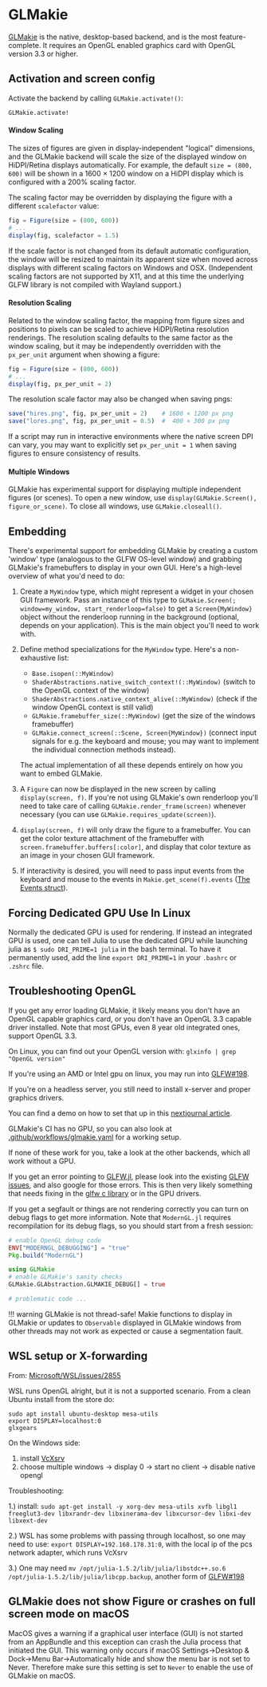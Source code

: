# GLMakie

[GLMakie](https://github.com/MakieOrg/Makie.jl/tree/master/GLMakie) is the native, desktop-based backend, and is the most feature-complete.
It requires an OpenGL enabled graphics card with OpenGL version 3.3 or higher.

## Activation and screen config

Activate the backend by calling `GLMakie.activate!()`:

```@docs
GLMakie.activate!
```

#### Window Scaling

The sizes of figures are given in display-independent "logical" dimensions, and the
GLMakie backend will scale the size of the displayed window on HiDPI/Retina displays
automatically.
For example, the default `size = (800, 600)` will be shown in a 1600 × 1200 window
on a HiDPI display which is configured with a 200% scaling factor.

The scaling factor may be overridden by displaying the figure with a different
`scalefactor` value:
```julia
fig = Figure(size = (800, 600))
# ...
display(fig, scalefactor = 1.5)
```

If the scale factor is not changed from its default automatic configuration, the window
will be resized to maintain its apparent size when moved across displays with different
scaling factors on Windows and OSX.
(Independent scaling factors are not supported by X11, and at this time the underlying
GLFW library is not compiled with Wayland support.)

#### Resolution Scaling

Related to the window scaling factor, the mapping from figure sizes and positions to pixels
can be scaled to achieve HiDPI/Retina resolution renderings.
The resolution scaling defaults to the same factor as the window scaling, but it may
be independently overridden with the `px_per_unit` argument when showing a figure:
```julia
fig = Figure(size = (800, 600))
# ...
display(fig, px_per_unit = 2)
```

The resolution scale factor may also be changed when saving pngs:
```julia
save("hires.png", fig, px_per_unit = 2)    # 1600 × 1200 px png
save("lores.png", fig, px_per_unit = 0.5)  #  400 × 300 px png
```
If a script may run in interactive environments where the native screen DPI can vary,
you may want to explicitly set `px_per_unit = 1` when saving figures to ensure consistency
of results.


#### Multiple Windows

GLMakie has experimental support for displaying multiple independent figures (or scenes). To open a new window, use `display(GLMakie.Screen(), figure_or_scene)`. To close all windows, use `GLMakie.closeall()`.

## Embedding

There's experimental support for embedding GLMakie by creating a custom 'window'
type (analogous to the GLFW OS-level window) and grabbing GLMakie's framebuffers
to display in your own GUI. Here's a high-level overview of what you'd need to
do:

1. Create a `MyWindow` type, which might represent a widget in your chosen GUI
   framework. Pass an instance of this type to `GLMakie.Screen(;
   window=my_window, start_renderloop=false)` to get a `Screen{MyWindow}`
   object without the renderloop running in the background (optional, depends on
   your application). This is the main object you'll need to work with.
1. Define method specializations for the `MyWindow` type. Here's a
   non-exhaustive list:

   - `Base.isopen(::MyWindow)`
   - `ShaderAbstractions.native_switch_context!(::MyWindow)` (switch to the
     OpenGL context of the window)
   - `ShaderAbstractions.native_context_alive(::MyWindow)` (check if the window
     OpenGL context is still valid)
   - `GLMakie.framebuffer_size(::MyWindow)` (get the size of the windows framebuffer)
   - `GLMakie.connect_screen(::Scene, Screen{MyWindow})` (connect input signals
     for e.g. the keyboard and mouse; you may want to implement the individual
     connection methods instead).

   The actual implementation of all these depends entirely on how you want to
   embed GLMakie.
1. A `Figure` can now be displayed in the new screen by calling `display(screen,
   f)`. If you're not using GLMakie's own renderloop you'll need to take care of
   calling `GLMakie.render_frame(screen)` whenever necessary (you can use
   `GLMakie.requires_update(screen)`).
1. `display(screen, f)` will only draw the figure to a framebuffer. You can get
   the color texture attachment of the framebuffer with
   `screen.framebuffer.buffers[:color]`, and display that color texture as an
   image in your chosen GUI framework.
1. If interactivity is desired, you will need to pass input events from the
   keyboard and mouse to the events in `Makie.get_scene(f).events` ([The Events
   struct](@ref)).

## Forcing Dedicated GPU Use In Linux

Normally the dedicated GPU is used for rendering.
If instead an integrated GPU is used, one can tell Julia to use the dedicated GPU while launching julia as `$ sudo DRI_PRIME=1 julia` in the bash terminal.
To have it permanently used, add the line `export DRI_PRIME=1` in  your `.bashrc` or `.zshrc` file.

## Troubleshooting OpenGL

If you get any error loading GLMakie, it likely means you don't have an OpenGL capable graphics card, or you don't have an OpenGL 3.3 capable driver installed.
Note that most GPUs, even 8 year old integrated ones, support OpenGL 3.3.

On Linux, you can find out your OpenGL version with:
`glxinfo | grep "OpenGL version"`

If you're using an AMD or Intel gpu on linux, you may run into [GLFW#198](https://github.com/JuliaGL/GLFW.jl/issues/198).

If you're on a headless server, you still need to install x-server and
proper graphics drivers.

You can find a demo on how to set that up in this [nextjournal article](https://nextjournal.com/sdanisch/GLMakie-nogpu).

GLMakie's CI has no GPU, so you can also look at [.github/workflows/glmakie.yaml](https://github.com/MakieOrg/Makie.jl/blob/master/.github/workflows/glmakie.yaml) for a working setup.

If none of these work for you, take a look at the other backends, which all work without a GPU.

If you get an error pointing to [GLFW.jl](https://github.com/JuliaGL/GLFW.jl), please look into the existing [GLFW issues](https://github.com/JuliaGL/GLFW.jl/issues), and also google for those errors. This is then very likely something that needs fixing in the  [glfw c library](https://github.com/glfw/glfw) or in the GPU drivers.

If you get a segfault or things are not rendering correctly you can turn on debug flags to get more information. Note that `ModernGL.jl` requires recompilation for its debug flags, so you should start from a fresh session:
```julia
# enable OpenGL debug code
ENV["MODERNGL_DEBUGGING"] = "true"
Pkg.build("ModernGL")

using GLMakie
# enable GLMakie's sanity checks
GLMakie.GLAbstraction.GLMAKIE_DEBUG[] = true

# problematic code ...
```

!!! warning
    GLMakie is not thread-safe! Makie functions to display in GLMakie or updates to `Observable` displayed in GLMakie windows from other threads may not work as expected or cause a segmentation fault.

## WSL setup or X-forwarding

From: [Microsoft/WSL/issues/2855](https://github.com/Microsoft/WSL/issues/2855#issuecomment-358861903)

WSL runs OpenGL alright, but it is not a supported scenario.
From a clean Ubuntu install from the store do:

```
sudo apt install ubuntu-desktop mesa-utils
export DISPLAY=localhost:0
glxgears
```

On the Windows side:

1) install [VcXsrv](https://sourceforge.net/projects/vcxsrv/)
2) choose multiple windows -> display 0 -> start no client -> disable native opengl

Troubleshooting:

1.)  install: `sudo apt-get install -y xorg-dev mesa-utils xvfb libgl1 freeglut3-dev libxrandr-dev libxinerama-dev libxcursor-dev libxi-dev libxext-dev`

2.) WSL has some problems with passing through localhost, so one may need to use: `export DISPLAY=192.168.178.31:0`, with the local ip of the pcs network adapter, which runs VcXsrv

3.) One may need `mv /opt/julia-1.5.2/lib/julia/libstdc++.so.6 /opt/julia-1.5.2/lib/julia/libcpp.backup`, another form of [GLFW#198](https://github.com/JuliaGL/GLFW.jl/issues/198)

## GLMakie does not show Figure or crashes on full screen mode on macOS

MacOS gives a warning if a graphical user interface (GUI) is not started from an AppBundle and this exception can crash the Julia process that initiated the GUI.
This warning only occurs if macOS Settings->Desktop & Dock->Menu Bar->Automatically hide and show the menu bar is not set to Never.
Therefore make sure this setting is set to `Never` to enable the use of GLMakie on macOS.
